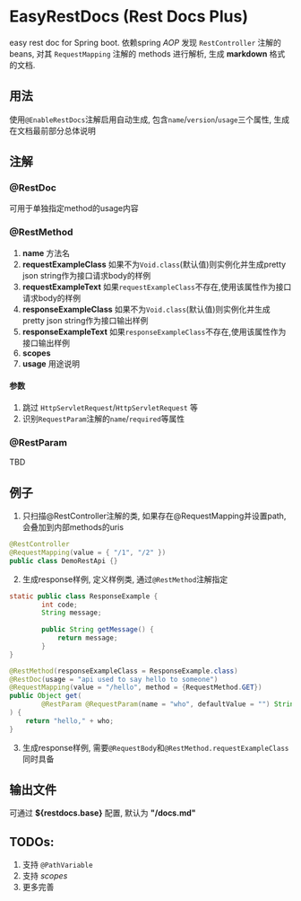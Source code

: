 # EasyRestDocs (Rest Docs Plus)

easy rest doc for Spring boot. 依赖spring *AOP* 发现 ``RestController`` 注解的 beans, 对其 ``RequestMapping`` 注解的 methods 进行解析, 生成 **markdown** 格式的文档.

## 用法
使用``@EnableRestDocs``注解启用自动生成, 包含``name``/``version``/``usage``三个属性, 生成在文档最前部分总体说明

## 注解

### @RestDoc
可用于单独指定method的usage内容

### @RestMethod
1. **name** 方法名
1. **requestExampleClass** 如果不为``Void.class``(默认值)则实例化并生成pretty json string作为接口请求body的样例
1. **requestExampleText** 如果``requestExampleClass``不存在,使用该属性作为接口请求body的样例
1. **responseExampleClass** 如果不为``Void.class``(默认值)则实例化并生成pretty json string作为接口输出样例
1. **responseExampleText** 如果``responseExampleClass``不存在,使用该属性作为接口输出样例
1. **scopes**
1. **usage** 用途说明

#### 参数
1. 跳过 ``HttpServletRequest``/``HttpServletRequest`` 等
1. 识别``RequestParam``注解的``name``/``required``等属性

### @RestParam
TBD

## 例子

1. 只扫描@RestController注解的类, 如果存在@RequestMapping并设置path, 会叠加到内部methods的uris

``` java
@RestController
@RequestMapping(value = { "/1", "/2" })
public class DemoRestApi {}
```

2. 生成response样例, 定义样例类, 通过``@RestMethod``注解指定

``` java
static public class ResponseExample {
    	int code;
    	String message;
    	
    	public String getMessage() {
			return message;
		}
}

@RestMethod(responseExampleClass = ResponseExample.class)
@RestDoc(usage = "api used to say hello to someone")
@RequestMapping(value = "/hello", method = {RequestMethod.GET})
public Object get(
        @RestParam @RequestParam(name = "who", defaultValue = "") String who
) {
    return "hello," + who;
}
```

3. 生成response样例, 需要``@RequestBody``和``@RestMethod.requestExampleClass``同时具备

## 输出文件
可通过 **${restdocs.base}** 配置, 默认为 **"/docs.md"**

## TODOs:
1. 支持 ``@PathVariable``
1. 支持 *scopes*
1. 更多完善
